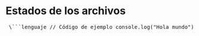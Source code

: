 # Estados de los archivos

<pre> \```lenguaje // Código de ejemplo console.log("Hola mundo"); \``` </pre>